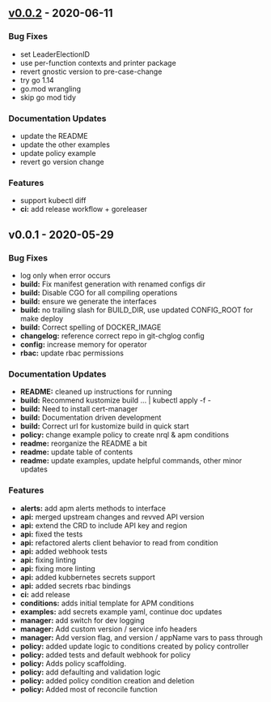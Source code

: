 <a name="v0.0.2"></a>
## [v0.0.2] - 2020-06-11
### Bug Fixes
- set LeaderElectionID
- use per-function contexts and printer package
- revert gnostic version to pre-case-change
- try go 1.14
- go.mod wrangling
- skip go mod tidy

### Documentation Updates
- update the README
- update the other examples
- update policy example
- revert go version change

### Features
- support kubectl diff
- **ci:** add release workflow + goreleaser

<a name="v0.0.1"></a>
## v0.0.1 - 2020-05-29
### Bug Fixes
- log only when error occurs
- **build:** Fix manifest generation with renamed configs dir
- **build:** Disable CGO for all compiling operations
- **build:** ensure we generate the interfaces
- **build:** no trailing slash for BUILD_DIR, use updated CONFIG_ROOT for make deploy
- **build:** Correct spelling of DOCKER_IMAGE
- **changelog:** reference correct repo in git-chglog config
- **config:** increase memory for operator
- **rbac:** update rbac permissions

### Documentation Updates
- **README:** cleaned up instructions for running
- **build:** Recommend kustomize build ... | kubectl apply -f -
- **build:** Need to install cert-manager
- **build:** Documentation driven development
- **build:** Correct url for kustomize build in quick start
- **policy:** change example policy to create nrql & apm conditions
- **readme:** reorganize the README a bit
- **readme:** update table of contents
- **readme:** update examples, update helpful commands, other minor updates

### Features
- **alerts:** add apm alerts methods to interface
- **api:** merged upstream changes and revved API version
- **api:** extend the CRD to include API key and region
- **api:** fixed the tests
- **api:** refactored alerts client behavior to read from condition
- **api:** added webhook tests
- **api:** fixing linting
- **api:** fixing more linting
- **api:** added kubbernetes secrets support
- **api:** added secrets rbac bindings
- **ci:** add release
- **conditions:** adds initial template for APM conditions
- **examples:** add secrets example yaml, continue doc updates
- **manager:** add switch for dev logging
- **manager:** Add custom version / service info headers
- **manager:** Add version flag, and version / appName vars to pass through
- **policy:** added update logic to conditions created by policy controller
- **policy:** added tests and default webhook for policy
- **policy:** Adds policy scaffolding.
- **policy:** add defaulting and validation logic
- **policy:** added policy condition creation and deletion
- **policy:** Added most of reconcile function

[Unreleased]: https://github.com/newrelic/newrelic-kubernetes-operator/compare/v0.0.2...HEAD
[v0.0.2]: https://github.com/newrelic/newrelic-kubernetes-operator/compare/v0.0.1...v0.0.2
